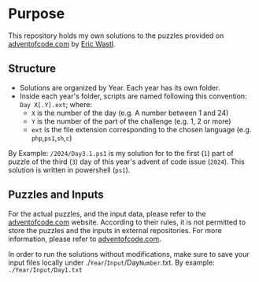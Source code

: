 # Purpose

This repository holds my own solutions to the puzzles provided on [adventofcode.com](https://adventofcode.com/2024/about) by [Eric Wastl](https://was.tl/).

## Structure

- Solutions are organized by Year. Each year has its own folder.
- Inside each year's folder, scripts are named following this convention: `Day X[.Y].ext`; where:
  - `X` is the number of the day (e.g. A number between 1 and 24)
  - `Y` is the number of the part of the challenge (e.g. 1, 2 or more)
  - `ext` is the file extension corresponding to the chosen language (e.g. `php`,`ps1`,`sh`,`c`)

By Example:
`/2024/Day3.1.ps1` is my solution for to the first (`1`) part of puzzle of the third (`3`) day of this year's advent of code issue (`2024`). This solution is written in powershell (`ps1`).

## Puzzles and Inputs

For the actual puzzles, and the input data, please refer to the [adventofcode.com](https://adventofcode.com) website.
According to their rules, it is not permitted to store the puzzles and the inputs in external repositories.
For more information, please refer to [adventofcode.com](https://adventofcode.com/2024/about).

In order to run the solutions without modifications, make sure to save your input files locally under ./`Year`/`Input`/Day`Number`.txt. By example: `./Year/Input/Day1.txt`